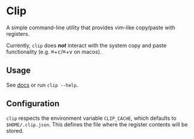 # Clip

A simple command-line utility that provides vim-like copy/paste with registers.

Currently, `clip` does ***not*** interact with the system copy and paste functionality (e.g. <kbd>⌘</kbd>+<kbd>c</kbd>/<kbd>⌘</kbd>+<kbd>v</kbd> on macos).

## Usage

See [docs](./DOCS.md) or run `clip --help`.

## Configuration

`clip` respects the environment variable `CLIP_CACHE`, which defaults to `$HOME/.clip.json`. This defines the file where the register contents will be stored.
